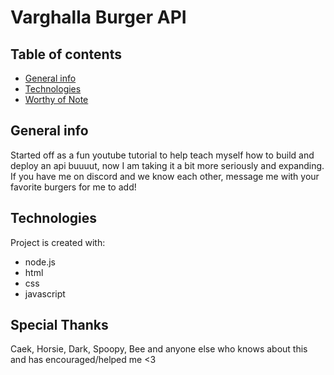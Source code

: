 # Varghalla Burger API

## Table of contents
* [General info](#general-info)
* [Technologies](#technologies)
* [Worthy of Note](#Special-Thanks)

## General info
Started off as a fun youtube tutorial to help teach myself how to build and deploy an api buuuut, now I am taking it a bit more seriously and expanding. If you have me on discord and we know each other, message me with your favorite burgers for me to add!
	
## Technologies
Project is created with:
* node.js
* html
* css
* javascript
	
## Special Thanks
Caek, Horsie, Dark, Spoopy, Bee and anyone else who knows about this and has encouraged/helped me <3
